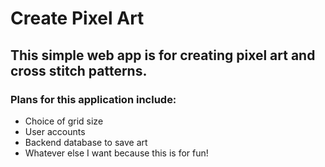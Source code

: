 # Create Pixel Art

## This simple web app is for creating pixel art and cross stitch patterns.

### Plans for this application include:

- Choice of grid size
- User accounts
- Backend database to save art
- Whatever else I want because this is for fun!
